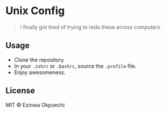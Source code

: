 # Unix Config

> I finally got tired of trying to redo these across computers

## Usage

* Clone the repository
* In your `.zshrc` or `.bashrc`, source the `.profile` file.
* Enjoy awesomeness.

## License

MIT © Ezinwa Okpoechi
